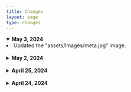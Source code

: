 ```yaml
---
title: Changes
layout: page
type: changes
---
```


<style>
.dropdowns {
    text-align: left;
}
h1.title {
    display: none;
}
hr.has-background-black {
    display: none;
}
</style>

<div class="dropdowns">

<!-- <details open>
<summary><strong>May 8, 2024</strong></summary>

<li> Added the new "Watch Parties" pages. </li>

</details>

<br> -->

<details open>
<summary><strong>May 3, 2024</strong></summary>

<li> Updated the "assets/images/meta.jpg" image. </li>

</details>

<br>

<details>
<summary><strong>May 2, 2024</strong></summary>

<li> Hid the "VFX NEEDED" section from "Glitches and Technical Oddities [Deja Vu]" to later be added to "Confirmed as NOT part of the ARG". </li>
<li> Added the "Changes" page (the page you are reading this on). </li>
<li> Added "Francium/Element Number 87 [Deja Vu]" to the to-do list and "Deja Vu" page. </li>

</details>

<br>

<details>
<summary><strong>April 25, 2024</strong></summary>

<li> Updated "Related Topics" on the "Deja Vu" page to include updated topics. </li>
<li> Added episode details to the "Questions/Answers/Results [Deja Vu]" page. </li>
<li> Added the "Find more on "Deja Vu"" text to the "Questions/Answers/Results [Deja Vu]" page. </li>
<li> Added the "Aleksandr Solzhenitsyn [Deja Vu]" blog post.</li>
<li> Added the "Glitches and Technical Oddities [Deja Vu]" blog post. </li>
<li> Added the "HTML HEX Code [Deja Vu]" blog post. </li>
<li> New asset "assets/images/blog/color-block.png" </li>
<li> New asset "assets/images/blog/color-code.png"</li>
<li> New asset "assets/images/blog/glitch.png" </li>
<li> Updated the To-Do list to check off the newly added pages. </li>
<li> Added "Episode Credits" to the "Deja Vu" page </li>

</details>

<br>

<details>
<summary><strong>April 24, 2024</strong></summary>

<li> Website officially released </li>

</details>


</div>